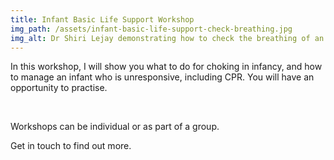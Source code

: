```yaml
---
title: Infant Basic Life Support Workshop
img_path: /assets/infant-basic-life-support-check-breathing.jpg
img_alt: Dr Shiri Lejay demonstrating how to check the breathing of an infant on a training dummy
---
```


In this workshop, I will show you what to do for choking in infancy, and how to manage an infant who is unresponsive, including CPR. You will have an opportunity to practise.

​

Workshops can be individual or as part of a group.

Get in touch to find out more.